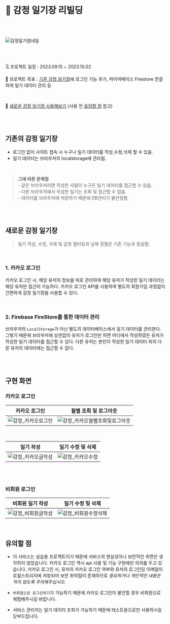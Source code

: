 # 💙 감정 일기장 리빌딩

<br/>
<br/>

![감정일기썸네일](https://github.com/eeeyooon/emotion-diary/assets/102462534/0e62639a-ac12-4033-8fcc-6165f261dbdf)

<br/>
<br/>

🗓 프로젝트 일정 : 2023.09.15 ~ 2023.10.02

🚀 프로젝트 목표 : [기존 감정 일기장](https://github.com/eeeyooon/emotion-diary)에 로그인 기능 추가, 파이어베이스 Firestore 연결하여 일기 데이터 관리 등

<br/>

💙 [새로운 감정 일기장 사용해보기](eeyooon-emotion-diary.web.app) (사용 전 [유의할 점](https://github.com/eeeyooon/Rebuild-EmotionDiary#%EC%9C%A0%EC%9D%98%ED%95%A0-%EC%A0%90) 참고)

<br/>
<br/>

## 기존의 감정 일기장

- 로그인 없이 사이트 접속 시 누구나 일기 데이터를 작성,수정,삭제 할 수 있음.
- 일기 데이터는 브라우저의 localstorage에 관리됨.

<br/>

> **그에 따른 문제점** <br/> - 같은 브라우저라면 작성한 사람이 누구든 일기 데이터를 접근할 수 있음. <br/> - 다른 브라우저에서 작성한 일기는 조회 및 접근할 수 없음. <br/> - 데이터를 브라우저에 저장하기 때문에 DB관리가 불안정함. <br/>

<br/>
<br/>

## 새로운 감정 일기장

> 일기 작성, 수정, 삭제 및 감정 필터링과 날짜 정렬은 기존 기능과 동일함.

<br/>

### 1. 카카오 로그인

카카오 로그인 시, 해당 유저의 정보를 따로 관리하여 해당 유저가 작성한 일기 데이터는 해당 유저만 접근이 가능하다. 카카오 로그인 API를 사용하여 별도의 회원가입 과정없이 간편하게 감정 일기장을 사용할 수 있다.

<br/>

### 2. Firebase FireStore를 통한 데이터 관리

브라우저의 `LocalStorage`가 아닌 별도의 데이터베이스에서 일기 데이터를 관리한다. 그렇기 때문에 브라우저에 상관없이 유저가 로그인만 하면 어디에서 작성하였든 유저가 작성한 일기 데이터를 접근할 수 있다. 다른 유저는 본인이 작성한 일기 데이터 외의 다른 유저의 데이터에는 접근할 수 없다.

<br/>
<br/>

## 구현 화면

### 카카오 로그인

| 카카오 로그인                                                                                                                | 월별 조회 및 로그아웃                                                                                                                    |
| ---------------------------------------------------------------------------------------------------------------------------- | ---------------------------------------------------------------------------------------------------------------------------------------- |
| ![감정_카카오로그인](https://github.com/eeeyooon/Rebuild-EmotionDiary/assets/102462534/7b7cb613-aa5e-489a-9957-85c1ddc9522a) | ![감정_카카오월별조회및로그아웃](https://github.com/eeeyooon/Rebuild-EmotionDiary/assets/102462534/d0cac645-52d4-49ab-9709-65e0865bc12c) |

<br/>

| 일기 작성                                                                                                                    | 일기 수정 및 삭제                                                                                                          |
| ---------------------------------------------------------------------------------------------------------------------------- | -------------------------------------------------------------------------------------------------------------------------- |
| ![감정_카카오글작성](https://github.com/eeeyooon/Rebuild-EmotionDiary/assets/102462534/601f04e1-70a3-4930-8887-759fe7ac037c) | ![감정_카카오수정](https://github.com/eeeyooon/Rebuild-EmotionDiary/assets/102462534/cb837d98-b2a8-428b-8bf8-743ab0997a3e) |

<br/>
<br/>

### 비회원 로그인

| 비회원 일기 작성                                                                                                             | 일기 수정 및 삭제                                                                                                              |
| ---------------------------------------------------------------------------------------------------------------------------- | ------------------------------------------------------------------------------------------------------------------------------ |
| ![감정_비회원글작성](https://github.com/eeeyooon/Rebuild-EmotionDiary/assets/102462534/7f2d7efb-acac-4bea-8bd3-9be4c1f29281) | ![감정_비회원수정삭제](https://github.com/eeeyooon/Rebuild-EmotionDiary/assets/102462534/5688041a-7661-44af-903a-cbde5040b49e) |

<br/>

## 유의할 점

- 이 서비스는 실습용 프로젝트이기 때문에 서비스의 현실성이나 보안적인 측면은 생각하지 않았습니다. 카카오 로그인 역시 api 사용 및 기능 구현에만 의의를 두고 있습니다. 카카오 로그인 시, 유저의 카카오 로그인 여부와 유저의 로그인된 이메일이 로컬스토리지에 저장되어 보안 취약점이 존재하므로 *중요하거나 개인적인 내용은 적지 않도록 주의해주십시오.*

- `비회원으로 로그인하기`가 가능하기 때문에 카카오 로그인이 불안할 경우 비회원으로 체험해주시길 바랍니다.

- 서비스 관리자는 일기 데이터 조회가 가능하기 때문에 테스트용으로만 사용하시길 당부드립니다.

<br/>
<br/>
